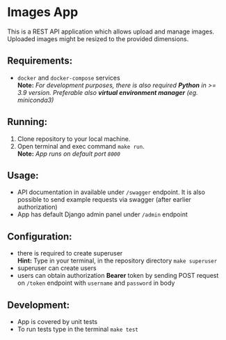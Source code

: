 # Images App

This is a REST API application which allows upload and manage images. Uploaded images might be resized to the provided dimensions.

## Requirements:

- `docker` and `docker-compose` services  
  **Note:** _For development purposes, there is also required **Python** in >= 3.9 version. Preferable also **virtual environment manager** (eg. miniconda3)_

## Running:

1. Clone repository to your local machine.
1. Open terminal and exec command `make run`.  
   **Note:** _App runs on default port `8000`_

## Usage:

- API documentation in available under `/swagger` endpoint. It is also possible to send example requests via swagger (after earlier authorization)
- App has default Django admin panel under `/admin` endpoint

## Configuration:

- there is required to create superuser  
  **Hint:** Type in your terminal, in the repository directory `make superuser`
- superuser can create users
- users can obtain authorization **Bearer** token by sending POST request on `/token` endpoint with `username` and `password` in body

## Development:

- App is covered by unit tests
- To run tests type in the terminal `make test`
